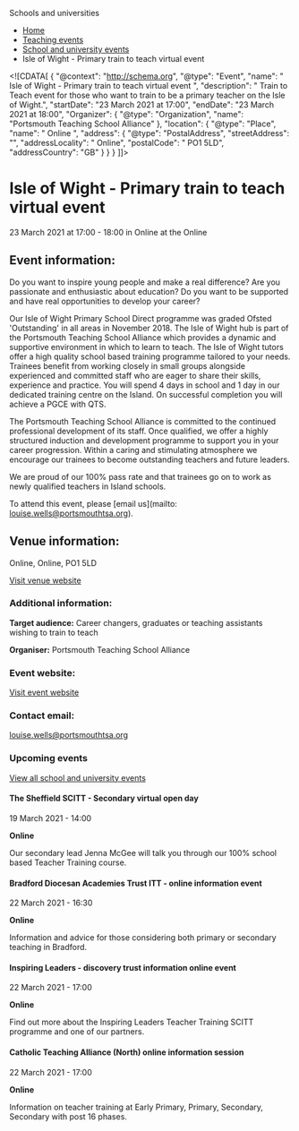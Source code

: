 Schools and universities

*   [Home](/)
*   [Teaching events](/teaching-events)
*   [School and university events](/teaching-events/training-provider-events)
*   Isle of Wight - Primary train to teach virtual event

<!\[CDATA\[ { "@context": "http://schema.org", "@type": "Event", "name": " Isle of Wight - Primary train to teach virtual event ", "description": " Train to Teach event for those who want to train to be a primary teacher on the Isle of Wight.", "startDate": "23 March 2021 at 17:00", "endDate": "23 March 2021 at 18:00", "Organizer": { "@type": "Organization", "name": "Portsmouth Teaching School Alliance" }, "location": { "@type": "Place", "name": " Online ", "address": { "@type": "PostalAddress", "streetAddress": "", "addressLocality": " Online", "postalCode": " PO1 5LD", "addressCountry": "GB" } } } \]\]>

Isle of Wight - Primary train to teach virtual event
====================================================

23 March 2021 at 17:00 - 18:00 in Online at the Online

Event information:
------------------

Do you want to inspire young people and make a real difference? Are you passionate and enthusiastic about education? Do you want to be supported and have real opportunities to develop your career?

Our Isle of Wight Primary School Direct programme was graded Ofsted 'Outstanding' in all areas in November 2018. The Isle of Wight hub is part of the Portsmouth Teaching School Alliance which provides a dynamic and supportive environment in which to learn to teach. The Isle of Wight tutors offer a high quality school based training programme tailored to your needs. Trainees benefit from working closely in small groups alongside experienced and committed staff who are eager to share their skills, experience and practice. You will spend 4 days in school and 1 day in our dedicated training centre on the Island. On successful completion you will achieve a PGCE with QTS.

The Portsmouth Teaching School Alliance is committed to the continued professional development of its staff. Once qualified, we offer a highly structured induction and development programme to support you in your career progression. Within a caring and stimulating atmosphere we encourage our trainees to become outstanding teachers and future leaders.

We are proud of our 100% pass rate and that trainees go on to work as newly qualified teachers in Island schools.

To attend this event, please [email us](mailto: louise.wells@portsmouthtsa.org).

Venue information:
------------------

Online, Online, PO1 5LD

[Visit venue website](https://portsmouthtsa.org/ "Online")

### Additional information:

**Target audience:** Career changers, graduates or teaching assistants wishing to train to teach

**Organiser:** Portsmouth Teaching School Alliance

### Event website:

[Visit event website](https://portsmouthtsa.org/courses-2021/)

### Contact email:

[louise.wells@portsmouthtsa.org](mailto:louise.wells@portsmouthtsa.org)

### Upcoming events

[View all school and university events](/teaching-events/training-provider-events)

[](/teaching-events/training-provider-events/210319-the-sheffield-scitt-secondary-virtual-open-day)

#### The Sheffield SCITT - Secondary virtual open day

19 March 2021 - 14:00

**Online**

Our secondary lead Jenna McGee will talk you through our 100% school based Teacher Training course.

[](/teaching-events/training-provider-events/210322-bradford-diocesan-academies-trust-itt-online-information-event)

#### Bradford Diocesan Academies Trust ITT - online information event

22 March 2021 - 16:30

**Online**

Information and advice for those considering both primary or secondary teaching in Bradford.

[](/teaching-events/training-provider-events/210322-inspiring-leaders-discovery-trust-information-online-event)

#### Inspiring Leaders - discovery trust information online event

22 March 2021 - 17:00

**Online**

Find out more about the Inspiring Leaders Teacher Training SCITT programme and one of our partners.

[](/teaching-events/training-provider-events/210322-catholic-teaching-alliance-north-online-information-session)

#### Catholic Teaching Alliance (North) online information session

22 March 2021 - 17:00

**Online**

Information on teacher training at Early Primary, Primary, Secondary, Secondary with post 16 phases.